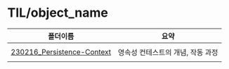 # TIL/object_name

| 폴더이름                                 | 요약                  |
| ------------------------------------ | ------------------- |
|                                      |                     |
| [230216_Persistence-Context](./폴더이름) | 영속성 컨테스트의 개념, 작동 과정 |
|                                      |                     |
